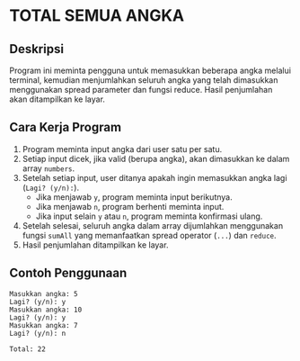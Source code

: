 # TOTAL SEMUA ANGKA

## Deskripsi

Program ini meminta pengguna untuk memasukkan beberapa angka melalui terminal, kemudian menjumlahkan seluruh angka yang telah dimasukkan menggunakan spread parameter dan fungsi reduce. Hasil penjumlahan akan ditampilkan ke layar.

## Cara Kerja Program

1. Program meminta input angka dari user satu per satu.
2. Setiap input dicek, jika valid (berupa angka), akan dimasukkan ke dalam array `numbers`.
3. Setelah setiap input, user ditanya apakah ingin memasukkan angka lagi (`Lagi? (y/n):`).
   - Jika menjawab `y`, program meminta input berikutnya.
   - Jika menjawab `n`, program berhenti meminta input.
   - Jika input selain `y` atau `n`, program meminta konfirmasi ulang.
4. Setelah selesai, seluruh angka dalam array dijumlahkan menggunakan fungsi `sumAll` yang memanfaatkan spread operator (`...`) dan `reduce`.
5. Hasil penjumlahan ditampilkan ke layar.

## Contoh Penggunaan

```
Masukkan angka: 5
Lagi? (y/n): y
Masukkan angka: 10
Lagi? (y/n): y
Masukkan angka: 7
Lagi? (y/n): n

Total: 22
```
